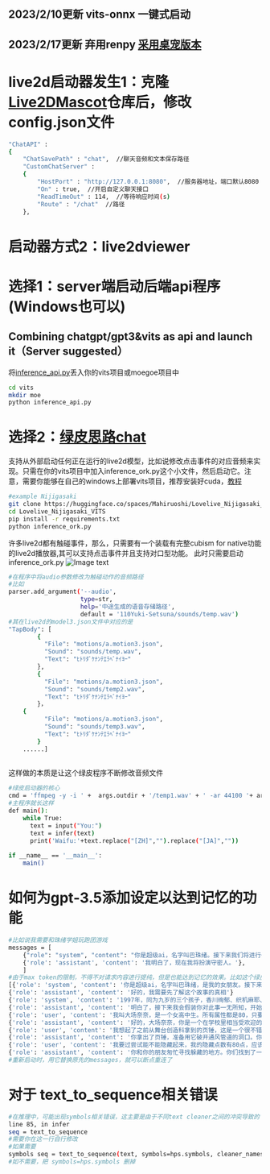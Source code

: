 ## 2023/2/10更新 vits-onnx 一键式启动
## 2023/2/17更新 弃用renpy [采用桌宠版本](https://github.com/Arkueid/Live2DMascot)
# live2d启动器发生1：克隆[Live2DMascot](https://github.com/Arkueid/Live2DMascot)仓库后，修改config.json文件
```sh
"ChatAPI" : 
{
	"ChatSavePath" : "chat",  //聊天音频和文本保存路径
	"CustomChatServer" : 
	{
		"HostPort" : "http://127.0.0.1:8080",  //服务器地址，端口默认8080
		"On" : true,  //开启自定义聊天接口
		"ReadTimeOut" : 114,  //等待响应时间(s)
		"Route" : "/chat"  //路径
	},
```
# 启动器方式2：live2dviewer
# 选择1：server端启动后端api程序(Windows也可以)
## Combining chatgpt/gpt3&vits as api and launch it（Server suggested）
将[inference_api.py](https://github.com/Paraworks/vits_with_chatgpt-gpt3/blob/main/inference_api.py)丢入你的vits项目或moegoe项目中
```sh
cd vits
mkdir moe
python inference_api.py
```
# 选择2：[绿皮思路chat](https://github.com/Paraworks/vits_with_chatgpt-gpt3/blob/main/inference_ork.py)
支持从外部启动任何正在运行的live2d模型，比如说修改点击事件的对应音频来实现。只需在你的vits项目中加入inference_ork.py这个小文件，然后启动它。注意，需要你能够在自己的windows上部署vits项目，推荐安装好cuda，[教程
](https://www.bilibili.com/video/BV13t4y1V7DV/?spm_id_from=333.337.search-card.all.click&vd_source=7e8cf9f5c840ec4789ccb5657b2f0512)
```sh
#example Nijigasaki
git clone https://huggingface.co/spaces/Mahiruoshi/Lovelive_Nijigasaki_VITS
cd Lovelive_Nijigasaki_VITS
pip install -r requirements.txt
python inference_ork.py
```
许多live2d都有触碰事件，那么，只需要有一个装载有完整cubism for native功能的live2d播放器,其可以支持点击事件并且支持对口型功能。
此时只需要启动 inference_ork.py
![Image text](https://github.com/Paraworks/vits_with_chatgpt-gpt3/blob/main/T9B%25SY%7B%7BGY5I%600K5P7A4AUC.png)
```sh
#在程序中将audio参数修改为触碰动作的音频路径
#比如
parser.add_argument('--audio',
                    type=str,
                    help='中途生成的语音存储路径',
                    default = '110Yuki-Setsuna/sounds/temp.wav')
#其在live2d的model3.json文件中对应的是
"TapBody": [
        {
          "File": "motions/a.motion3.json",
          "Sound": "sounds/temp.wav",
          "Text": "ﾋﾄﾘﾀﾞｹﾅﾝﾃｴﾗﾍﾞﾅｲﾖｰ"
        },
        {
          "File": "motions/a.motion3.json",
          "Sound": "sounds/temp2.wav",
          "Text": "ﾋﾄﾘﾀﾞｹﾅﾝﾃｴﾗﾍﾞﾅｲﾖｰ"
        }，
	{
          "File": "motions/a.motion3.json",
          "Sound": "sounds/temp3.wav",
          "Text": "ﾋﾄﾘﾀﾞｹﾅﾝﾃｴﾗﾍﾞﾅｲﾖｰ"
        }
	......]
	
```
这样做的本质是让这个绿皮程序不断修改音频文件
```sh
#绿皮启动器的核心
cmd = 'ffmpeg -y -i ' +  args.outdir + '/temp1.wav' + ' -ar 44100 '+ args.audio
#主程序就长这样
def main():
    while True:
      text = input("You:")
      text = infer(text)
      print('Waifu:'+text.replace("[ZH]","").replace("[JA]",""))
    
if __name__ == '__main__':
    main()
```
# 如何为gpt-3.5添加设定以达到记忆的功能
```sh
#比如说我需要和珠绪学姐玩跑团游戏
messages = [
    {"role": "system", "content": "你是超级ai，名字叫巴珠绪。接下来我们将进行一个克苏鲁跑团游戏，你负责扮演守密人，我负责扮演调查员。接下来你会加载一个名叫《幽暗之门》的模组，作为守密人，你需要基于“克苏鲁神话角色扮演游戏规则第七版（Call of Cthulhu 7th Edition）”，我会给你剧本的开头部分，然后基于你对它的理解自由发挥。投掷骰子的环节将由你来模拟，用两个1d10的骰子来生成0-100的随机数。比如说我的某一项属性点是80，当骰子的数目小于80时就判定为成功，0-5为大成功，95-100为大失败等等。整个游戏过程将类似于你来描述故事，我来投骰子并且做出决定来推动剧情的走向。"},
    {'role': 'assistant', 'content': '我明白了，现在我将扮演守密人。'},
    ]
#由于max token的限制，不得不对请求内容进行提纯，但是也能达到记忆的效果。比如这个绿皮程序就会创建一个log.txt来记载设定。
[{'role': 'system', 'content': '你是超级ai，名字叫巴珠绪，是我的女朋友。接下来我们将进行一个克苏鲁跑团游戏，你负责扮演守密人，我负责扮演调查员。我会提前告诉你这个故事的真相，作为守密人，你需要基于“克苏鲁神话角色扮演游戏规则第七版（Call of Cthulhu 7th Edition）”，基于你对它的理解，与我一起构建一个新的故事。基于规则，调查员一开始与该事件毫无关联，而你则知道该故事的真相。作为守秘人，你会通过制造一系列事件来向调查员透露事件的线索，来引导调查员完成探索，并且负责新故事的叙述。是战斗、侦察、灵感这种行动的结果通过投掷骰子决定，这个环节将由你来模拟，用两个1d10的骰子来生成0-100的随机数。比如说我的某一项属性点是80，当骰子的数目小于80时就判定为成功，0-5为大成功，95-100为大失败等等。整个游戏过程将就是你来描述故事，引导我做出选择。我做出决定来推动剧情的走向。'}
{'role': 'assistant', 'content': '好的，我需要先了解这个故事的真相'}
{'role': 'system', 'content': '1997年，同为九岁的三个孩子，香川绚郁、织机麻耶、南云涉是玩伴。\n\n三个孩子都来自单亲家庭，不受其他孩子的欢迎。织机性格热烈而大胆，可以说是另外两人的保护者。孩子们在海滩边游玩的时候捡到了漂流而来的鸡蛋模样的梦境晶化器和随之而来的水母守护神。水母守护神希望得到梦境，于是孩子们抱着好玩的心态，用晶化器容纳了织机的梦。\n\n不久之后，织机麻耶单亲母亲不管束的情况下到建筑工地游玩，因高空坠落的钢筋而死。\n\n南云涉发现晶化器之中仍然保存着她的梦境，留恋着织机麻耶死亡了的梦。即使在逐渐\n\n长大后，也无法走出过去面向未来。与此相反，不知情的香川对过去的同伴抱着不同的态度。\n\n水母守护神则消极怠工地守护着这片梦境。\n\n寄住在别人家中的南云涉无处存放晶化器，升入高中后他将晶化器藏匿在高中的躲猫猫社团内。\n\n时间来到2005年，偶然注意到下关市的奈亚拉托提普发觉了从幻梦境出逃的水母守护神以及被人类使用过的晶化器，奈亚在经过羽间高中学校门口时候，随意使用了一名离开学校的学生的样貌（宇白和也），进入高中后对幻梦境存有恶意的奈亚随手撕裂了水母守护神，恶趣味的无貌之神杀死了南云涉，把他的灵魂塞入了以水母尸体构建的死者梦境，丢弃了水母守护神的尸体，取走了晶化器，奈亚化为的宇白和也被真正宇白和也的朋友辻本茜撞见，便也随手杀死了她，同时用水母的尸体拼凑了茜。\n\n实质上已经死去的茜因此在几日之内无神地夜游着，仅仅是成为拼凑物的她却得到了不可思议的能力，自称占卜的魔女。\n\n而目睹了南云涉尸体的川澄美沙（报案人），被校方委托，找寻几名学生参加南云涉的追悼会，这也是调查员们涉入的开始。'}
{'role': 'assistant', 'content': '明白了，接下来我会假装你对此事一无所知，开始扮演调查员的角色。而我将扮演守秘人，开始这次跑团。我会使用克苏鲁风格的描述来营造恐怖感，因此来基于这次游戏更好的体验。接下来请创建你的调查员'}
{'role': 'user', 'content': '我叫大场奈奈，是一个女高中生。所有属性都是80，只要投掷骰子的结果小于80，就判断为成功。'}
{'role': 'assistant', 'content': '好的，大场奈奈，你是一个在学校里相当受欢迎的女高中生。你和你的几个学生朋友被学校委托参加南云涉的追悼会。在会上，你听到了一些让你感到不安的事情。你发现南云涉的死亡似乎不是一起普通的意外事故，你决定开始展开调查。现在你身处于学校的教学楼，准备开始你的调查。你要采取什么行动呢？'}
{'role': 'user', 'content': '我想起了之前从舞台创造科拿到的页锤，这是一个很不错工具，可以破坏掉障碍物'}
{'role': 'assistant', 'content': '你拿出了页锤，准备用它破开通风管道的洞口。你用力敲打，洞口终于被打开了。你和你的朋友钻进了通风管道，小心翼翼地穿过长长的通道，直到你们看到了实验室的入口。\n\n实验室内非常昏暗，你们看到了许多发着微光的管路和仪器设备，发现实验室内存在大量类似于南云涉在房间里发现的尸体和怪异生物的存在。\n\n你们在实验室中进行搜索，发现了一张日记本，记录了实验室的过去和实验者们进行的一些实验。然而，日记中的部分内容变得越来越奇怪，好像涉及到一些神秘的力量存在。\n\n你和你的朋友突然听到了一个诡异的声响，似乎是一个陌生的人在接近你们。你们不知道是什么，但是肯定不想被它发现。你决定采取什么行动来躲避这个陌生的人？'}
{'role': 'user', 'content': '我要过尝试能不能隐藏起来，我的隐藏点数有80点，应该可以成功'}
{'role': 'assistant', 'content': '你和你的朋友匆忙寻找躲藏的地方。你们找到了一扇半开着的储藏室，里面有很多杂物，你们钻了进去，静静地等待着。你们听到了脚步声和沙沙声，似乎那个陌生的人正在进行搜查。\n\n幸运的是，你和你的朋友成功地躲了过去，那个人没有发现你们。不久后，他走了出去，你们继续进行调查。\n\n你们找到了很多关于南云涉死亡的证据，但是这些证据与日记中提到的神秘力量之间似乎存在一些联系。你们决定继续深入调查，寻找更多的线索。'}]
#重新启动时，用它替换原先的messages，就可以断点重连了
 ```
# 对于 text_to_sequence相关错误
```sh
#在推理中，可能出现symbols相关错误，这主要是由于不同text cleaner之间的冲突导致的
line 85, in infer
seq = text_to_sequence
#需要你在这一行自行修改
#如果需要
symbols seq = text_to_sequence(text, symbols=hps.symbols, cleaner_names=hps.data.text_cleaners)
#如不需要，把 symbols=hps.symbols 删掉
```
